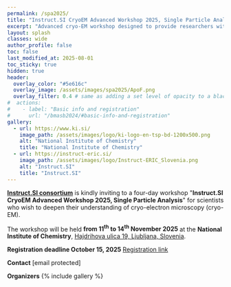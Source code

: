 ```yaml
---
permalink: /spa2025/
title: "Instruct.SI CryoEM Advanced Workshop 2025, Single Particle Analysis"
excerpt: "Advanced cryo-EM workshop designed to provide researchers with meaningful, hands-on experience with nearly the entire cryo-EM workflow - from EM grid preparation to 3D structure determination."
layout: splash
classes: wide
author_profile: false
toc: false
last_modified_at: 2025-08-01
toc_sticky: true
hidden: true
header:
  overlay_color: "#5e616c"
  overlay_image: /assets/images/spa2025/ApoF.png
  overlay_filter: 0.4 # same as adding a set level of opacity to a black background
#  actions:
#    - label: "Basic info and registration"
#      url: "/bmasb2024/#basic-info-and-registration"
gallery:
  - url: https://www.ki.si/
    image_path: /assets/images/logo/ki-logo-en-tsp-bd-1200x500.png
    alt: "National Institute of Chemistry"
    title: "National Institute of Chemistry"
  - url: https://instruct-eric.si/
    image_path: /assets/images/logo/Instruct-ERIC_Slovenia.png
    alt: "Instruct.SI"
    title: "Instruct.SI"
---
```


<!-- {% capture notice-text %}
#We are pleased to announce
#{% endcapture %}
#<div class="notice--info">
#  <h4 class="no_toc">Mark the date</h4>
#  {{ notice-text | markdownify }}
#</div> -->

**[Instruct.SI consortium](https://instruct-eric.si)** is kindly inviting to a four-day workshop "**Instruct.SI CryoEM Advanced Workshop 2025, Single Particle Analysis**" for scientists who wish to deepen their understanding of cryo-electron microscopy (cryo-EM).

The workshop will be held **from 11<sup>th</sup> to 14<sup>th</sup> November 2025** at the **National Institute of Chemistry**, [Hajdrihova ulica 19, Ljubljana, Slovenia](https://www.openstreetmap.org/?mlat=46.042711&mlon=14.493613#map=19/46.042711/14.493613).


**Registration deadline October 15, 2025**
[Registration link](https://forms.gle/PH1qoqnZgxERL1gf9)

**Contact**
<a class="email-link" data-user="instruct.si" data-domain="ki.si">[email protected]</a>

**Organizers**
{% include gallery %}